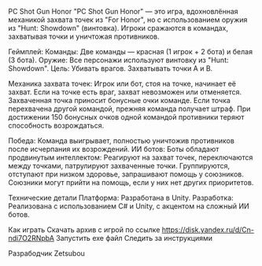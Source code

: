 PC Shot Gun Honor
"PC Shot Gun Honor" — это игра, вдохновлённая механикой захвата точек из "For Honor", но с использованием оружия из "Hunt: Showdown" (винтовка). Игроки сражаются в командах, захватывая точки и уничтожая противников.

Геймплей:
Команды: Две команды — красная (1 игрок + 2 бота) и белая (3 бота).
Оружие: Все персонажи используют винтовку из "Hunt: Showdown".
Цель:
Убивать врагов.
Захватывать точки A и B.

Механика захвата точек:
Игрок или бот, стоя на точке, начинает её захват. Если на точке есть враг, захват невозможен или отменяется.
Захваченная точка приносит бонусные очки команде.
Если точка перехвачена другой командой, прежняя команда получает штраф.
При достижении 150 бонусных очков одной командой противники теряют способность возрождаться.

Победа: Команда выигрывает, полностью уничтожив противников после исчерпания их возрождений.
ИИ ботов: Боты обладают продвинутым интеллектом:
Реагируют на захват точек, переключаются между точками, патрулируют захваченные точки.
Группируются, отступают при низком здоровье, запрашивают помощь у союзников.
Союзники могут прийти на помощь, если у них нет других приоритетов.

Технические детали
Платформа: Разработана в Unity.
Разработка: Реализована с использованием C# и Unity, с акцентом на сложный ИИ ботов.

Как играть
Скачать архив с игрой по ссылке https://disk.yandex.ru/d/Cn-ndi7O2RNpbA
Запустить exe файл
Следить за инструкциями

Разрабодчик Zetsubou
